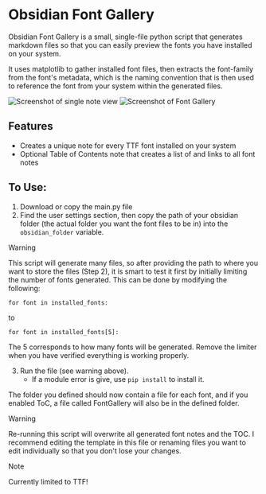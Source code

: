 # Obsidian Font Gallery

Obsidian Font Gallery is a small, single-file python script that generates markdown files so that you can easily preview the fonts you have installed on your system.

It uses matplotlib to gather installed font files, then extracts the font-family from the font's metadata, which is the naming convention that is then used to reference the font from your system within the generated files.

![Screenshot of single note view](https://github.com/user-attachments/assets/b5f2efb8-0dd5-4a5e-b7e3-a18c9689152b)
![Screenshot of Font Gallery](https://github.com/user-attachments/assets/745a53ec-f63f-434f-8be8-003324cbe427)

## Features

- Creates a unique note for every TTF font installed on your system
- Optional Table of Contents note that creates a list of and links to all font notes

## To Use:

1. Download or copy the main.py file
2. Find the user settings section, then copy the path of your obsidian folder (the actual folder you want the font files to be in) into the ```obsidian_folder``` variable.
   
> [!Warning]
> This script will generate many files, so after providing the path to where you want to store the files (Step 2), it is smart to test it first by initially limiting the number of fonts generated. This can be done by modifying the following:
> ```
> for font in installed_fonts:
> ```
> to
> ```
> for font in installed_fonts[5]:
>```
> The 5 corresponds to how many fonts will be generated. Remove the limiter when you have verified everything is working properly.

3. Run the file (see warning above). 
   - If a module error is give, use  ```pip install``` to install it.

The folder you defined should now contain a file for each font, and if you enabled ToC, a file called FontGallery will also be in the defined folder.

> [!Warning]
> Re-running this script will overwrite all generated font notes and the TOC. I recommend editing the template in this file or renaming files you want to edit individually so that you don't lose your changes.

> [!Note]
> Currently limited to TTF!
